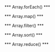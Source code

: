<!-- fetch API to get random users -->

<!-- Array Methods -->

\*\*\* Array.forEach() \*\*\*

\*\*\* Array.map() \*\*\*

\*\*\* Array.filter() \*\*\*

\*\*\* Array.sort() \*\*\*

\*\*\* Array.reduce() \*\*\*
